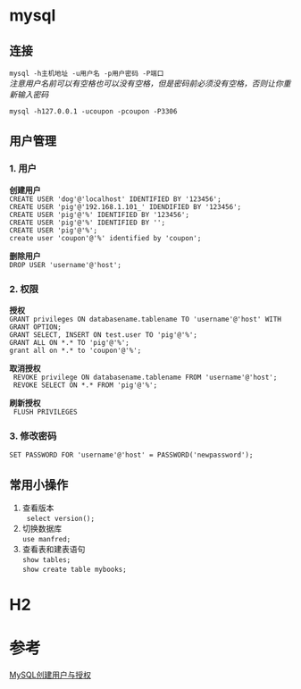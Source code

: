 # mysql

## 连接

`mysql -h主机地址 -u用户名 -p用户密码 -P端口 `  
*注意用户名前可以有空格也可以没有空格，但是密码前必须没有空格，否则让你重新输入密码*

`mysql -h127.0.0.1 -ucoupon -pcoupon -P3306`

## 用户管理

### 1. 用户

**创建用户**  
`CREATE USER 'dog'@'localhost' IDENTIFIED BY '123456';`  
`CREATE USER 'pig'@'192.168.1.101_' IDENDIFIED BY '123456';`  
`CREATE USER 'pig'@'%' IDENTIFIED BY '123456';`  
`CREATE USER 'pig'@'%' IDENTIFIED BY '';`  
`CREATE USER 'pig'@'%';`  
`create user 'coupon'@'%' identified by 'coupon';`

**删除用户**  
`DROP USER 'username'@'host';`

### 2. 权限

**授权**  
`GRANT privileges ON databasename.tablename TO 'username'@'host' WITH GRANT OPTION;`  
`GRANT SELECT, INSERT ON test.user TO 'pig'@'%';`  
`GRANT ALL ON *.* TO 'pig'@'%';`  
`grant all on *.* to 'coupon'@'%';`

**取消授权**  
` REVOKE privilege ON databasename.tablename FROM 'username'@'host';`  
` REVOKE SELECT ON *.* FROM 'pig'@'%';`

**刷新授权**  
` FLUSH PRIVILEGES`

### 3. 修改密码
`SET PASSWORD FOR 'username'@'host' = PASSWORD('newpassword');`

## 常用小操作
1. 查看版本  
` select version();`
2. 切换数据库  
`use manfred;`
3. 查看表和建表语句   
`show tables;`  
`show create table mybooks;`


# H2

# 参考

[MySQL创建用户与授权](https://www.jianshu.com/p/d7b9c468f20d)  
